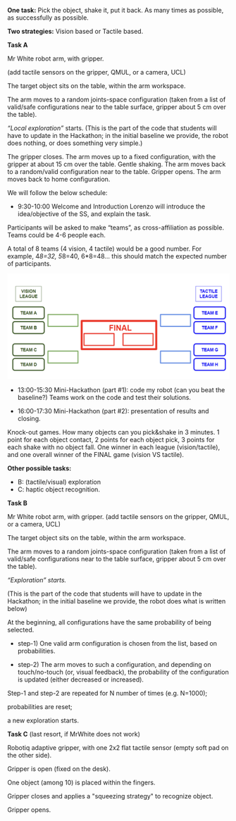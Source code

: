 
**One task:** Pick the object, shake it, put it back. As many times as possible, as successfully as possible.

**Two strategies:** Vision based or Tactile based.

**Task A**

Mr White robot arm, with gripper.

(add tactile sensors on the gripper, QMUL, or a camera, UCL)

The target object sits on the table, within the arm workspace.

The arm moves to a random joints-space configuration (taken from a list of valid/safe configurations near to the table surface, gripper about 5 cm over the table).

_“Local exploration”_ starts. 
(This is the part of the code that students will have to update in the Hackathon; in the initial baseline we provide, the robot does nothing, or does something very simple.)

The gripper closes. 
The arm moves up to a fixed configuration, with the gripper at about 15 cm over the table.
Gentle shaking.
The arm moves back to a random/valid configuration near to the table.
Gripper opens.
The arm moves back to home configuration.


We will follow the below schedule:

* 9:30-10:00 Welcome and Introduction
Lorenzo will introduce the idea/objective of the SS, and explain the task.

Participants will be asked to make “teams”, as cross-affiliation as possible. Teams could be 4-6 people each.

A total of 8 teams (4 vision, 4 tactile) would be a good number.
For example, 4*8=32, 5*8=40, 6*8=48… this should match the expected number of participants.


[![Teams](teamsb.png)]() 


* 13:00-15:30 Mini-Hackathon (part #1): code my robot (can you beat the baseline?)
Teams work on the code and test their solutions.


* 16:00-17:30 Mini-Hackathon (part #2): presentation of results and closing.

Knock-out games. How many objects can you pick&shake in 3 minutes. 1 point for each object contact,  2 points for each object pick, 3 points for each shake with no object fall.
One winner in each league (vision/tactile), and one overall winner of the FINAL game (vision VS tactile).


**Other possible tasks:**
* B: (tactile/visual) exploration
* C: haptic object recognition.

**Task B**

Mr White robot arm, with gripper. (add tactile sensors on the gripper, QMUL, or a camera, UCL)

The target object sits on the table, within the arm workspace.

The arm moves to a random joints-space configuration (taken from a list of valid/safe configurations near to the table surface, gripper about 5 cm over the table).

_“Exploration” starts._

(This is the part of the code that students will have to update in the Hackathon; in the initial baseline we provide, the robot does what is written below)

At the beginning, all configurations have the same probability of being selected.

* step-1) One valid arm configuration is chosen from the list, based on probabilities.

* step-2) The arm moves to such a configuration, and depending on touch/no-touch (or, visual feedback), the probability of the configuration is updated (either decreased or increased).

Step-1 and step-2 are repeated for N number of times (e.g. N=1000); 

probabilities are reset; 

a new exploration starts.



**Task C** (last resort, if MrWhite does not work)

Robotiq adaptive gripper, with one 2x2 flat tactile sensor (empty soft pad on the other side).

Gripper is open (fixed on the desk).

One object (among 10) is placed within the fingers.

Gripper closes and applies a "squeezing strategy" to recognize object.

Gripper opens.

